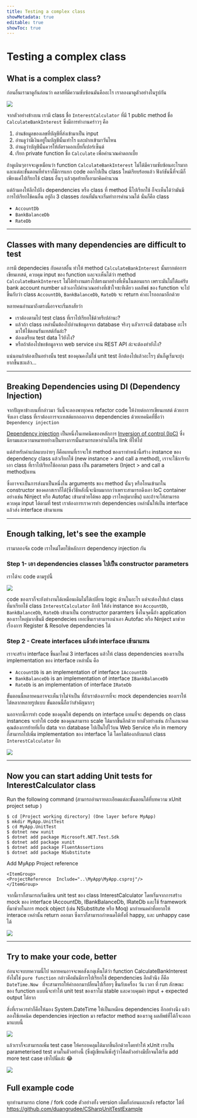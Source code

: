 ```yaml
---
title: Testing a complex class
showMetadata: true
editable: true
showToc: true
---
```


# Testing a complex class


## What is a complex class?

ก่อนอื่นเรามาดูกันก่อนว่า คลาสที่มีความซับซ้อนมันคืออะไร เราลองมาดูตัวอย่างในรูปกัน

![](complex-class-1.png)

จากตัวอย่างข้างบน เรามี class ชื่อ `InterestCalculator` ที่มี 1 public method ชื่อ `CalculateBankInterest` ซึ่งมีการทำงานคร่าวๆ คือ 

1. อ่านข้อมูลของเลขที่บัญชีที่ส่งเข้ามาเป็น input
2. อ่านดูว่ามีเงินอยู่ในบัญชีนั้นเท่าไร และฝากเข้ามาวันไหน
3. อ่านดูว่าบัญชีนั้นควรให้อัตราดอกเบี้ยกี่เปอร์เซ็นต์
4. เรียก private function ชื่อ `Calculate` เพื่อคำนวณค่าดอกเบี้ย

ถ้าดูเผินๆอาจจะดูเหมือนว่า function `CalculateBankInterest` ไม่ได้มีความซับซ้อนอะไรมาก และแต่ละขั้นตอนที่ทำเราก็มีการแยก code ออกไปเป็น class ใหม่เรียบร้อยแล้ว ฟังก์ชันนี้ที่จะมีก็เพียงแค่ไปเรียกใช้ class อื่นๆ แล้วสุดท้ายก็เอามาคิดคำนวณ

แต่ถ้ามองให้ลึกไปถึง dependencies หรือ class ที่ method นี้ไปเรียกใช้ ก็จะเห็นได้ว่ามันมีการไปเรียกใช้คนอื่น อยู่ถึง 3 classes ก่อนที่มันจะเริ่มทำการคำนวณได้ นั่นก็คือ class 
- `AccountDb`
- `BankBalanceDb`
- `RateDb` 

----

## Classes with many dependencies are difficult to test

การมี dependecies กับคลาสอื่น ทำให้ method `CalculateBankInterest` นั้นยากต่อการเขียนเทสต์, ควบคุม input ของ function และจะเห็นได้ว่า method `CalculateBankInterest` ไม่ได้ทำงานตรงไปตรงมาอย่างที่เห็นในตอนแรก เพราะมันไม่ได้แค่รับ bank account number แล้วเอาไปคำนวณอย่างที่เข้าใจซะทีเดียว ผลลัพธ์ ของ function จะไปขึ้นกับว่า class `AccountDb`, `BankBalanceDb`, `RateDb` จะ return ค่าอะไรออกมาอีกด้วย

หลายคนอ่านมาถึงตรงนี้อาจจะเริ่มสงสัยว่า 
- เราต้องตามไป test class ที่เราไปเรียกใช้ด้วยรึเปล่านะ? 
- แล้วถ้า class เหล่านั้นต้องไปอ่านข้อมูลจาก database จริงๆ แลัวเราจะมี database อะไรมาให้ใช้ตอนรันเทสต์กันล่ะ? 
- ต้องเตรียม test data ไว้ยังไง? 
- หรือถ้าต้องไปขอข้อมูลจาก web service ผ่าน REST API ล่ะจะต้องทำยังไง? 

แน่นอนถ้าต้องเป็นอย่างนั้น test ของคุณคงไม่ใช่ unit test อีกต้องไปแล้วอะไรๆ มันก็ดูเริ่มจะยุ่งยากขึ้นซะแล้ว...

-----

## Breaking Dependencies using DI (Dependency Injection)

จากปัญหาข้างบนที่กล่าวมา วันนี้จะลองพาทุกคน refactor code ให้ง่ายต่อการเขียนเทสต์ ด้วยการจับเอา class ที่เราต้องการจะเทสต์แยกออกจาก dependencies ด้วยเทคนิคที่ชื่อว่า `Dependency injection`

[Dependency injection](https://en.wikipedia.org/wiki/Dependency_injection) เป็นหนึ่งในเทคนิคของหลักการ [Inversion of control (IoC)](https://en.wikipedia.org/wiki/Inversion_of_control) ซึ่งนิยามและความหมายอย่างเป็นทางการนั้นสามารถหาอ่านได้ใน link ที่ให้ไป 

แต่สำหรับคำแปลแบบง่ายๆ ก็คือแทนที่เราจะให้ method ของเราทำหน้านี้สร้าง instance ของ dependency class แล้วเรียกใช้ (new instance > and call a method), เราจะใช้การจับเอา class ที่เราไปเรียกใช้ออกมา pass เป็น parameters (Inject > and call a method)แทน

 ซึ่งอาจจะเป็นการส่งมาเป็นหนึ่งใน arguments ของ method นั้นๆ หรือโยนเข้ามาใน constructor ของคลาสเราก็ได้(ซึ่งวิธีหลังนี้จะนิยมมากกว่าเพราะสามารถดึงเอา IoC container อย่างเช่น Ninject หรือ Autofac เข้ามาช่วยได้พอ app เราใหญ่มากขึ้น) และถ้าจะให้สามารถควบคุม input ได้ตามที่ test เราต้องการเราควรทำ dependencies เหล่านั้นให้เป็น interface แล้วส่ง interface เข้ามาแทน

-----

## Enough talking, let's see the example

เรามาลองจัด code เราใหม่โดยใช้หลักการ dependency injection กัน

### Step 1- เอา dependencies classes ไปเป็น constructor parameters

เราได้จะ code ตามรูปนี้

![](di-1.png)

code ของเราก็จะยังทำงานได้เหมือนเดิมไม่ได้เปลี่ยน logic ด้านในอะไร แต่จะต้องไปแก้ class ที่มาเรียกใช้ class `InterestCalculator` อีกที ให้ส่ง instance ของ `AccountDb`, `BankBalanceDb`, `RateDb` เข้ามาเป็น constructor paramters ซึ่งในจุดนี้ถ้า application ของเราใหญ่มากขึ้นมี dependecies เยอะขึ้นเราสามารถนำเอา Autofac หรือ Ninject มาช่วยเรื่องการ Register & Resolve dependencies ได้


### Step 2 - Create interfaces แล้วส่ง interface เข้ามาแทน

เราจะสร้าง interface ขึ้นมาใหม่ 3 interfaces แล้วให้ class dependencies ของเราเป็น implementation ของ interface เหล่านั้น คือ

- `AccountDb` is an implementation of interface `IAccountDb`
- `BankBalanceDb` is an implementation of interface `IBankBalanceDb`
- `RateDb` is an implementation of interface `IRateDb`

ขั้นตอนนี้หลายคนอาจจะเห็นว่าไม่จำเป็น ที่ถ้าเราต้องการที่จะ mock dependencies ของเราให้ได้หลากหลายรูปแบบ ขั้นตอนนี้ถือว่าสำคัญมากๆ

นอกจากนี้การทำ code ของคุณให้ depends on interface แทนที่จะ depends on class instances จะทำให้ code ของคุณสามารถ scale ได้มากขึ้นอีกด้วย ยกตัวอย่างเช่น ถ้าในอนาคตคุณต้องการย้ายที่เก็บ data จาก database ไปเป็นไปไว้บน Web Service หรือ in memory ก็สามารถไปเพิ่ม implementation ของ interface ได้ โดยไม่ต้องกลับมาแก้ class `InterestCalculator` อีก

![](di-2.png)

-----

## Now you can start adding Unit tests for InterestCalculator class

Run the following command (สามารถอ่านรายละเอียดแต่ละขั้นตอนได้ที่บทความ xUnit project setup )

```
$ cd [Project working directory] (One layer before MyApp)
$ mkdir MyApp.UnitTest
$ cd MyApp.UnitTest
$ dotnet new xunit
$ dotnet add package Microsoft.NET.Test.Sdk
$ dotnet add package xunit 
$ dotnet add package FluentAssertions
$ dotnet add package NSubstitute
```

Add MyApp Project reference

```
<ItemGroup>
<ProjectReference  Include="..\MyApp\MyApp.csproj"/>
</ItemGroup>
```

จากนี้เราก็สามารถเริ่มเขียน unit test ของ class InterestCalculator โดยเริ่มจากการสร้าง mock ของ interface IAccountDb, IBankBalanceDb, IRateDb และใช้ framework ที่มาช่วยในการ mock object (เช่น NSubstitute หรือ Moq) มากำหนดค่าที่อยากให้ interace เหล่านั้น return ออกมา ซึ่งเราก็สามารถกำหนดได้ทั้งที่ happy, และ unhappy case ได้

![](unit-test-happy.png)


-----

## Try to make your code, better

ก่อนจะจบบทความนี้ไป หลายคนอาจจะพอสังเกตุเห็นได้ว่า function CalculateBankInterest ยังไม่ใช่ `pure function` กล่าวคือมันมีการไปเรียกใช้ dependencies อีกตัวนึง ก็คือ `DateTime.Now ` ที่จะสามารถให้ค่าออกมาปลี่ยนไปเรื่อยๆ ขึ้นกับเครื่อง วัน เวลา ที่ run ลักษณะของ function แบบนี้จะทำให้ unit test ของเราไม่ stable และควบคุมค่า input + expected output ได้ยาก

สิ่งที่เราควรทำก็คือให้มอง System.DateTime ให้เป็นเหมือน dependencies อีกอย่างนึง แล้วลองใช้เทคนิค dependencies injection มา refactor method ของเราดู ผลลัพธ์ที่ได้ก็จะออกมาแบบนี้ 

![](pure-interest-calc.png)

แล้วเราก็จะสามารถเพิ่ม test case ให้ครอบคลุมได้มากขึ้นอีกด้วยโดยทำให้ xUnit เราเป็น parameterised test ตามในตัวอย่างนี้ (ซึ่งผู้เขียนก็เพิ่งรู้ว่าโค้ดตัวอย่างมีบั้กจนได้เริ่ม add more test case เข้าไปนี่แล่ะ 😂


![](parameterised-test.png)





## Full example code

ทุกท่านสามารถ clone / fork code ตัวอย่างทั้ง version เต็มทั้งก่อนและหลัง refactor ได้ที่ https://github.com/duangrudee/CSharpUnitTestExample